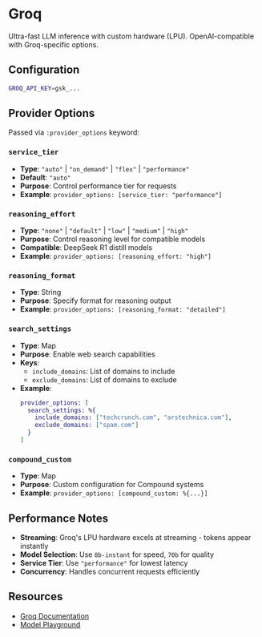 # Groq

Ultra-fast LLM inference with custom hardware (LPU). OpenAI-compatible with Groq-specific options.

## Configuration

```bash
GROQ_API_KEY=gsk_...
```

## Provider Options

Passed via `:provider_options` keyword:

### `service_tier`
- **Type**: `"auto"` | `"on_demand"` | `"flex"` | `"performance"`
- **Default**: `"auto"`
- **Purpose**: Control performance tier for requests
- **Example**: `provider_options: [service_tier: "performance"]`

### `reasoning_effort`
- **Type**: `"none"` | `"default"` | `"low"` | `"medium"` | `"high"`
- **Purpose**: Control reasoning level for compatible models
- **Compatible**: DeepSeek R1 distill models
- **Example**: `provider_options: [reasoning_effort: "high"]`

### `reasoning_format`
- **Type**: String
- **Purpose**: Specify format for reasoning output
- **Example**: `provider_options: [reasoning_format: "detailed"]`

### `search_settings`
- **Type**: Map
- **Purpose**: Enable web search capabilities
- **Keys**:
  - `include_domains`: List of domains to include
  - `exclude_domains`: List of domains to exclude
- **Example**:
  ```elixir
  provider_options: [
    search_settings: %{
      include_domains: ["techcrunch.com", "arstechnica.com"],
      exclude_domains: ["spam.com"]
    }
  ]
  ```

### `compound_custom`
- **Type**: Map
- **Purpose**: Custom configuration for Compound systems
- **Example**: `provider_options: [compound_custom: %{...}]`

## Performance Notes

- **Streaming**: Groq's LPU hardware excels at streaming - tokens appear instantly
- **Model Selection**: Use `8b-instant` for speed, `70b` for quality
- **Service Tier**: Use `"performance"` for lowest latency
- **Concurrency**: Handles concurrent requests efficiently

## Resources

- [Groq Documentation](https://console.groq.com/docs)
- [Model Playground](https://console.groq.com/playground)
